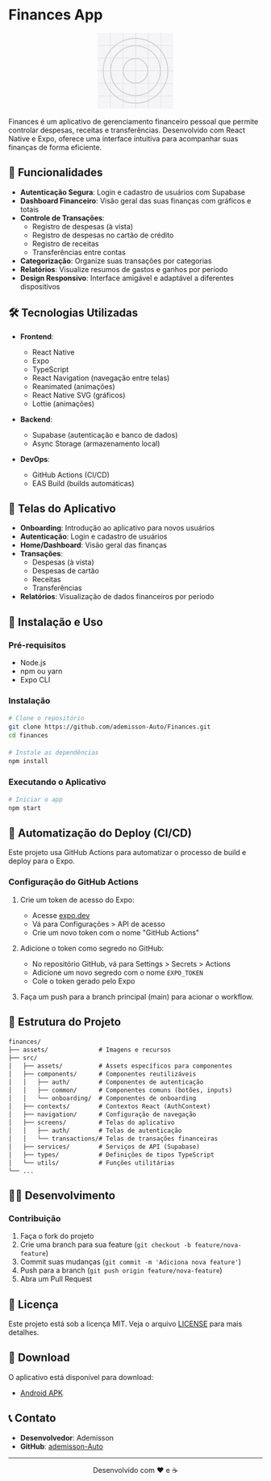 # Finances App

<p align="center">
  <img src="assets/icon.png" alt="Finances App Logo" width="150" />
</p>

Finances é um aplicativo de gerenciamento financeiro pessoal que permite controlar despesas, receitas e transferências. Desenvolvido com React Native e Expo, oferece uma interface intuitiva para acompanhar suas finanças de forma eficiente.

## 🚀 Funcionalidades

- **Autenticação Segura**: Login e cadastro de usuários com Supabase
- **Dashboard Financeiro**: Visão geral das suas finanças com gráficos e totais
- **Controle de Transações**:
  - Registro de despesas (à vista)
  - Registro de despesas no cartão de crédito
  - Registro de receitas
  - Transferências entre contas
- **Categorização**: Organize suas transações por categorias
- **Relatórios**: Visualize resumos de gastos e ganhos por período
- **Design Responsivo**: Interface amigável e adaptável a diferentes dispositivos

## 🛠️ Tecnologias Utilizadas

- **Frontend**:
  - React Native
  - Expo
  - TypeScript
  - React Navigation (navegação entre telas)
  - Reanimated (animações)
  - React Native SVG (gráficos)
  - Lottie (animações)

- **Backend**:
  - Supabase (autenticação e banco de dados)
  - Async Storage (armazenamento local)

- **DevOps**:
  - GitHub Actions (CI/CD)
  - EAS Build (builds automáticas)

## 📱 Telas do Aplicativo

- **Onboarding**: Introdução ao aplicativo para novos usuários
- **Autenticação**: Login e cadastro de usuários
- **Home/Dashboard**: Visão geral das finanças
- **Transações**:
  - Despesas (à vista)
  - Despesas de cartão
  - Receitas
  - Transferências
- **Relatórios**: Visualização de dados financeiros por período

## 🔧 Instalação e Uso

### Pré-requisitos

- Node.js
- npm ou yarn
- Expo CLI

### Instalação

```bash
# Clone o repositório
git clone https://github.com/ademisson-Auto/Finances.git
cd finances

# Instale as dependências
npm install
```

### Executando o Aplicativo

```bash
# Iniciar o app
npm start
```

## 🚀 Automatização do Deploy (CI/CD)

Este projeto usa GitHub Actions para automatizar o processo de build e deploy para o Expo.

### Configuração do GitHub Actions

1. Crie um token de acesso do Expo:
   - Acesse [expo.dev](https://expo.dev)
   - Vá para Configurações > API de acesso
   - Crie um novo token com o nome "GitHub Actions"

2. Adicione o token como segredo no GitHub:
   - No repositório GitHub, vá para Settings > Secrets > Actions
   - Adicione um novo segredo com o nome `EXPO_TOKEN`
   - Cole o token gerado pelo Expo

3. Faça um push para a branch principal (main) para acionar o workflow.

## 📂 Estrutura do Projeto

```
finances/
├── assets/              # Imagens e recursos
├── src/
│   ├── assets/          # Assets específicos para componentes
│   ├── components/      # Componentes reutilizáveis
│   │   ├── auth/        # Componentes de autenticação 
│   │   ├── common/      # Componentes comuns (botões, inputs)
│   │   └── onboarding/  # Componentes de onboarding
│   ├── contexts/        # Contextos React (AuthContext)
│   ├── navigation/      # Configuração de navegação
│   ├── screens/         # Telas do aplicativo
│   │   ├── auth/        # Telas de autenticação
│   │   └── transactions/# Telas de transações financeiras
│   ├── services/        # Serviços de API (Supabase)
│   ├── types/           # Definições de tipos TypeScript
│   └── utils/           # Funções utilitárias
└── ...
```

## 👨‍💻 Desenvolvimento

### Contribuição

1. Faça o fork do projeto
2. Crie uma branch para sua feature (`git checkout -b feature/nova-feature`)
3. Commit suas mudanças (`git commit -m 'Adiciona nova feature'`)
4. Push para a branch (`git push origin feature/nova-feature`)
5. Abra um Pull Request

## 📄 Licença

Este projeto está sob a licença MIT. Veja o arquivo [LICENSE](LICENSE) para mais detalhes.

## 📱 Download

O aplicativo está disponível para download:
- [Android APK](https://expo.dev/accounts/ademisson/projects/Finances/builds)

## 📞 Contato

- **Desenvolvedor**: Ademisson
- **GitHub**: [ademisson-Auto](https://github.com/ademisson-Auto)

---

<p align="center">
  Desenvolvido com ❤️ e ☕
</p>
